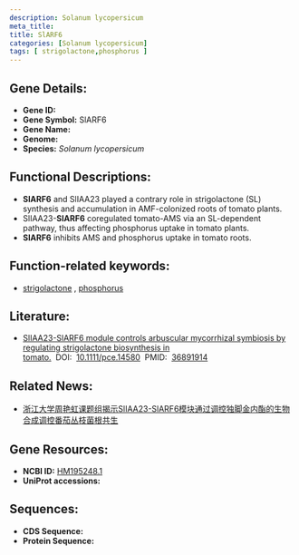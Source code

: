 ```yaml
---
description: Solanum lycopersicum
meta_title:
title: SlARF6
categories: [Solanum lycopersicum]
tags: [ strigolactone,phosphorus ]
---
```


## Gene Details:
- **Gene ID:**	[]()
- **Gene Symbol:** SlARF6
- **Gene Name:** 
- **Genome:** [](https://solgenomics.net/organism/solanum_lycopersicum/genome)
- **Species:** *Solanum lycopersicum*

## Functional Descriptions:
   - **SlARF6** and SlIAA23 played a contrary role in strigolactone (SL) synthesis and accumulation in AMF-colonized roots of tomato plants.
   - SlIAA23-**SlARF6** coregulated tomato-AMS via an SL-dependent pathway, thus affecting phosphorus uptake in tomato plants.
   - **SlARF6** inhibits AMS and phosphorus uptake in tomato roots.

## Function-related keywords:
   - [strigolactone](/tags/strigolactone/)&nbsp;,&nbsp;[phosphorus](/tags/phosphorus/)

## Literature:
   - [SlIAA23-SlARF6 module controls arbuscular mycorrhizal symbiosis by regulating strigolactone biosynthesis in tomato.]( https://onlinelibrary.wiley.com/doi/10.1111/pce.14580)&nbsp;&nbsp;DOI:&nbsp;&nbsp;[10.1111/pce.14580](https://onlinelibrary.wiley.com/doi/10.1111/pce.14580)&nbsp;&nbsp;PMID:&nbsp;&nbsp;[36891914](https://pubmed.ncbi.nlm.nih.gov/36891914/)

## Related News:
   - [浙江大学周艳虹课题组揭示SlIAA23-SlARF6模块通过调控独脚金内酯的生物合成调控番茄丛枝菌根共生](https://mp.weixin.qq.com/s?__biz=MzIyOTY2NDYyNQ==&mid=2247567903&idx=5&sn=ef3cb63a4509bd1cd447017beaa1b3cc&chksm=7c59b94ba248fef3bb22161c01f89b665e189dbf9e51d61bad213e3052fb461924ef276e166b&scene=27#wechat_redirect)

## Gene Resources:
- **NCBI ID:**  [HM195248.1](https://www.ncbi.nlm.nih.gov/gene/?term=HM195248.1)
- **UniProt accessions:** [](https://www.uniprot.org/uniprotkb//entry)



## Sequences:
- **CDS Sequence:**
- **Protein Sequence:**
